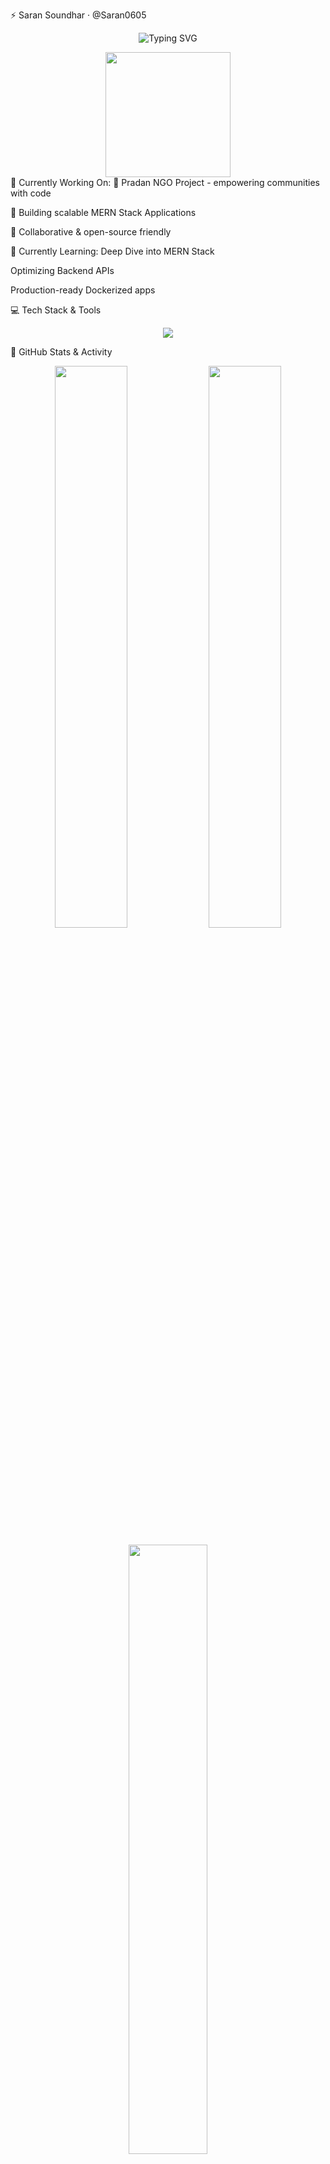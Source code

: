 ⚡ Saran Soundhar · @Saran0605
<p align="center"> <img src="https://readme-typing-svg.demolab.com?font=Fira+Code&pause=1000&color=FEC601&center=true&vCenter=true&width=435&lines=Full+Stack+Developer;MERN+Stack+Enthusiast;Debugging+in+my+sleep+%F0%9F%98%8C;Open+Source+Contributor;Lifelong+Learner" alt="Typing SVG" /> </p> <div align="center"> <img src="https://media.giphy.com/media/26ufnwz3wDUli7GU0/giphy.gif" width="200"/> </div>
🔭 Currently Working On:
🚀 Pradan NGO Project - empowering communities with code

🔧 Building scalable MERN Stack Applications

🤝 Collaborative & open-source friendly

🌱 Currently Learning:
Deep Dive into MERN Stack

Optimizing Backend APIs

Production-ready Dockerized apps

💻 Tech Stack & Tools
<p align="center"> <img src="https://skillicons.dev/icons?i=html,css,js,react,nodejs,express,mongodb,php,laravel,java,python,mysql,c,bootstrap,azure,firebase,docker,vite,postman,git,github,vscode,netlify" /> </p>
🧠 GitHub Stats & Activity
<p align="center"> <img src="https://github-readme-stats.vercel.app/api?username=Saran0605&theme=radical&show_icons=true&hide_border=false&count_private=true" width="48%"/> <img src="https://github-readme-streak-stats.herokuapp.com/?user=Saran0605&theme=radical&hide_border=false" width="48%"/> </p> <p align="center"> <img src="https://github-readme-stats.vercel.app/api/top-langs/?username=Saran0605&layout=compact&theme=radical&hide_border=false&langs_count=10" width="50%"/> </p>
🏆 GitHub Achievements
<p align="center"> <img src="https://github-profile-trophy.vercel.app/?username=Saran0605&theme=radical&no-bg=true&no-frame=true&margin-w=15" /> </p>
✍️ Dev Quote of the Day
<p align="center"> <img src="https://quotes-github-readme.vercel.app/api?type=horizontal&theme=merko" /> </p>
🌐 Connect with Me
<p align="center"> <a href="mailto:saransoundhar06@gmail.com"><img src="https://img.shields.io/badge/Email-D14836?style=for-the-badge&logo=gmail&logoColor=white" /></a> <a href="https://linkedin.com/in/saran-s05"><img src="https://img.shields.io/badge/LinkedIn-0077B5?style=for-the-badge&logo=linkedin&logoColor=white" /></a> <a href="https://github.com/Saran0605"><img src="https://img.shields.io/badge/GitHub-100000?style=for-the-badge&logo=github&logoColor=white" /></a> </p>
🕵️‍♂️ Fun Facts
💤 I literally debug code in my sleep — not even joking!

🐛 Bugs fear me more than try-catch

🛠️ Code today, break tomorrow, fix in sleep

📈 Visitor Count
<p align="center"> <img src="https://visitcount.itsvg.in/api?id=Saran0605&label=Profile%20Views&color=6&icon=0&pretty=true" /> </p>
“The best error message is the one that never shows up.”
— Yours Truly, While Coding at 3 AM
